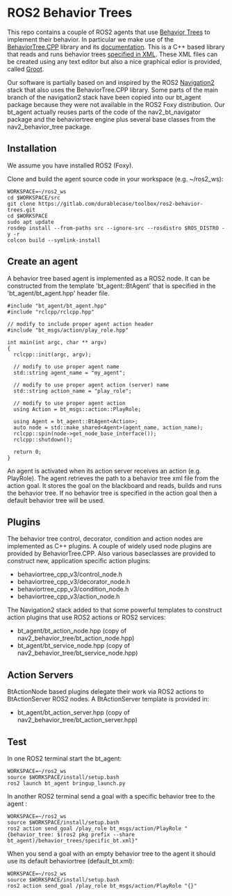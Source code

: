 # ROS2 Behavior Trees

This repo contains a couple of ROS2 agents that use [Behavior Trees](https://en.wikipedia.org/wiki/Behavior_tree_(artificial_intelligence,_robotics_and_control)) to implement their behavior. In particular we make use of the [BehaviorTree.CPP](https://github.com/BehaviorTree/BehaviorTree.CPP/) library and its [documentation](https://www.behaviortree.dev/). This is a C++ based library that reads and runs behavior trees [specified in XML](https://www.behaviortree.dev/xml_format/). These XML files can be created using any text editor but also a nice graphical edior is provided, called [Groot](https://github.com/BehaviorTree/Groot).

Our software is partially based on and inspired by the ROS2 [Navigation2](https://github.com/ros-planning/navigation2) stack that also uses the BehaviorTree.CPP library. Some parts of the main branch of the navigation2 stack have been copied into our bt_agent package because they were not available in the ROS2 Foxy distribution. Our bt_agent actually reuses parts of the code of the nav2_bt_navigator package and the behaviortree engine plus several base classes from the nav2_behavior_tree package.

## Installation

We assume you have installed ROS2 (Foxy).

Clone and build the agent source code in your workspace (e.g. ~/ros2_ws):

```
WORKSPACE=~/ros2_ws 
cd $WORKSPACE/src
git clone https://gitlab.com/durablecase/toolbox/ros2-behavior-trees.git
cd $WORKSPACE
sudo apt update
rosdep install --from-paths src --ignore-src --rosdistro $ROS_DISTRO -y -r
colcon build --symlink-install
```

## Create an agent

A behavior tree based agent is implemented as a ROS2 node. It can be constructed from the template 'bt_agent::BtAgent' that is specified in the 'bt_agent/bt_agent.hpp' header file.

```
#include "bt_agent/bt_agent.hpp"
#include "rclcpp/rclcpp.hpp"

// modify to include proper agent action header
#include "bt_msgs/action/play_role.hpp"

int main(int argc, char ** argv)
{
  rclcpp::init(argc, argv);

  // modify to use proper agent name
  std::string agent_name = "my_agent";

  // modify to use proper agent action (server) name
  std::string action_name = "play_role";

  // modify to use proper agent action
  using Action = bt_msgs::action::PlayRole;

  using Agent = bt_agent::BtAgent<Action>;
  auto node = std::make_shared<Agent>(agent_name, action_name);
  rclcpp::spin(node->get_node_base_interface());
  rclcpp::shutdown();

  return 0;
}
```

An agent is activated when its action server receives an action (e.g. PlayRole).
The agent retrieves the path to a behavior tree xml file from the action goal. It stores the goal on the blackboard and reads, builds and runs the behavior tree. If no behavior tree is specified in the action goal then a default behavior tree will be used.

## Plugins

The behavior tree control, decorator, condition and action nodes are implemented as C++ plugins. A couple of widely used node plugins are provided by BehaviorTree.CPP. Also various baseclasses are provided to construct new, application specific action plugins:

- behaviortree_cpp_v3/control_node.h
- behaviortree_cpp_v3/decorator_node.h
- behaviortree_cpp_v3/condition_node.h
- behaviortree_cpp_v3/action_node.h

The Navigation2 stack added to that some powerful templates to construct action plugins that use ROS2 actions or ROS2 services:

- bt_agent/bt_action_node.hpp (copy of nav2_behavior_tree/bt_action_node.hpp)
- bt_agent/bt_service_node.hpp (copy of nav2_behavior_tree/bt_service_node.hpp)

## Action Servers

BtActionNode based plugins delegate their work via ROS2 actions to BtActionServer ROS2 nodes.
A BtActionServer template is provided in:

- bt_agent/bt_action_server.hpp (copy of nav2_behavior_tree/bt_action_server.hpp)

## Test

In one ROS2 terminal start the bt_agent:
```
WORKSPACE=~/ros2_ws
source $WORKSPACE/install/setup.bash 
ros2 launch bt_agent bringup_launch.py
```

In another ROS2 terminal send a goal with a specific behavior tree to the agent :
```
WORKSPACE=~/ros2_ws
source $WORKSPACE/install/setup.bash 
ros2 action send_goal /play_role bt_msgs/action/PlayRole "{behavior_tree: $(ros2 pkg prefix --share bt_agent)/behavior_trees/specific_bt.xml}"
```

When you send a goal with an empty behavior tree to the agent it should use its default behaviortree (default_bt.xml):
```
WORKSPACE=~/ros2_ws
source $WORKSPACE/install/setup.bash
ros2 action send_goal /play_role bt_msgs/action/PlayRole "{}"
```

